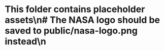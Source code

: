 # This folder contains placeholder assets\n# The NASA logo should be saved to public/nasa-logo.png instead\n